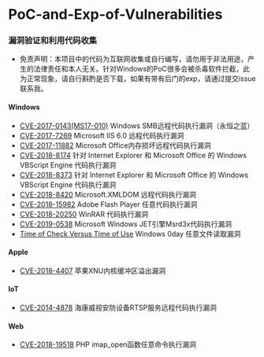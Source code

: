 # PoC-and-Exp-of-Vulnerabilities
### 漏洞验证和利用代码收集
- 免责声明：本项目中的代码为互联网收集或自行编写，请勿用于非法用途，产生的法律责任和本人无关。针对Windows的PoC很多会被杀毒软件拦截，此为正常现象，请自行斟酌是否下载，如果有带有后门的exp，请通过提交issue联系我。
#### Windows
- [CVE-2017-0143(MS17-010)](https://github.com/wrlu/PoC-and-Exp-of-Vulnerabilities/tree/master/CVE-2017-0143(MS17-010)) Windows SMB远程代码执行漏洞（永恒之蓝）
- [CVE-2017-7269](https://github.com/wrlu/PoC-and-Exp-of-Vulnerabilities/tree/master/CVE-2017-7269) Microsoft IIS 6.0 远程代码执行漏洞
- [CVE-2017-11882](https://github.com/wrlu/PoC-and-Exp-of-Vulnerabilities/tree/master/CVE-2017-11882) Microsoft Office内存损坏远程代码执行漏洞
- [CVE-2018-8174](https://github.com/wrlu/PoC-and-Exp-of-Vulnerabilities/tree/master/CVE-2018-8174) 针对 Internet Explorer 和 Microsoft Office 的 Windows VBScript Engine 代码执行漏洞
- [CVE-2018-8373](https://github.com/wrlu/PoC-and-Exp-of-Vulnerabilities/tree/master/CVE-2018-8373) 针对 Internet Explorer 和 Microsoft Office 的 Windows VBScript Engine 代码执行漏洞
- [CVE-2018-8420](https://github.com/wrlu/PoC-and-Exp-of-Vulnerabilities/tree/master/CVE-2018-8420) Microsoft.XMLDOM 远程代码执行漏洞
- [CVE-2018-15982](https://github.com/wrlu/PoC-and-Exp-of-Vulnerabilities/tree/master/CVE-2018-15982) Adobe Flash Player 任意代码执行漏洞
- [CVE-2018-20250](https://github.com/wrlu/PoC-and-Exp-of-Vulnerabilities/tree/master/CVE-2018-20250) WinRAR 代码执行漏洞
- [CVE-2019-0538](https://github.com/wrlu/PoC-and-Exp-of-Vulnerabilities/tree/master/CVE-2019-0538) Microsoft Windows JET引擎Msrd3x代码执行漏洞
- [Time of Check Versus Time of Use](https://github.com/wrlu/PoC-and-Exp-of-Vulnerabilities/tree/master/Windows-TOCTOU) Windows 0day 任意文件读取漏洞

#### Apple
- [CVE-2018-4407](https://github.com/wrlu/PoC-and-Exp-of-Vulnerabilities/tree/master/CVE-2018-4407) 苹果XNU内核缓冲区溢出漏洞
#### IoT
- [CVE-2014-4878](https://github.com/wrlu/PoC-and-Exp-of-Vulnerabilities/tree/master/CVE-2014-4878) 海康威视安防设备RTSP服务远程代码执行漏洞
#### Web
- [CVE-2018-19518](https://github.com/wrlu/PoC-and-Exp-of-Vulnerabilities/tree/master/CVE-2018-19518) PHP imap_open函数任意命令执行漏洞


